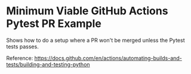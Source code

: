 # Minimum Viable GitHub Actions Pytest PR Example
Shows how to do a setup where a PR won't be merged unless the Pytest tests passes.





Reference:
https://docs.github.com/en/actions/automating-builds-and-tests/building-and-testing-python